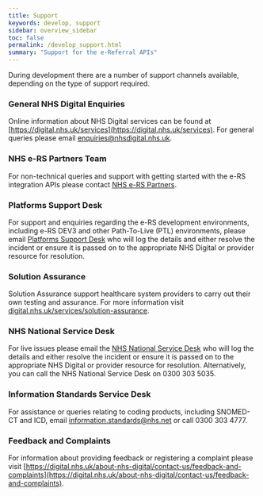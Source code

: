 ```yaml
---
title: Support
keywords: develop, support
sidebar: overview_sidebar
toc: false
permalink: /develop_support.html
summary: "Support for the e-Referral APIs"
---
```



During development there are a number of support channels available, depending on the type of support required.

### General NHS Digital Enquiries
Online information about NHS Digital services can be found at [https://digital.nhs.uk/services](https://digital.nhs.uk/services).
For general queries please email [enquiries@nhsdigital.nhs.uk](mailto:enquiries@nhsdigital.nhs.uk).

### NHS e-RS Partners Team
For non-technical queries and support with getting started with the e-RS integration APIs please contact [NHS e-RS Partners](mailto:nhserspartners@nhs.net).

### Platforms Support Desk
For support and enquiries regarding the e-RS development environments, including e-RS DEV3 and other Path-To-Live (PTL) environments, please email [Platforms Support Desk](mailto:platforms.supportdesk@nhs.net) who will log the details and either resolve the incident or ensure it is passed on to the appropriate NHS Digital or provider resource for resolution.

### Solution Assurance
Solution Assurance support healthcare system providers to carry out their own testing and assurance. For more information visit [digital.nhs.uk/services/solution-assurance](https://digital.nhs.uk/services/solution-assurance).

### NHS National Service Desk
For live issues please email the [NHS National Service Desk](mailto:ssd.nationalservicedesk@nhs.net) who will log the details and either resolve the incident or ensure it is passed on to the appropriate NHS Digital or provider resource for resolution. Alternatively, you can call the NHS National Service Desk on 0300 303 5035.

### Information Standards Service Desk
For assistance or queries relating to coding products, including SNOMED-CT and ICD, email [information.standards@nhs.net](mailto:information.standards@nhs.net)	or call 0300 303 4777.

### Feedback and Complaints
For information about providing feedback or registering a complaint please visit [https://digital.nhs.uk/about-nhs-digital/contact-us/feedback-and-complaints](https://digital.nhs.uk/about-nhs-digital/contact-us/feedback-and-complaints).
